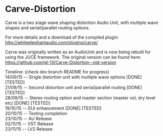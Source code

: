 # Carve-Distortion
Carve is a two stage wave shaping distortion Audio Unit, with multiple wave shapes and serial/parallel routing options.

For more details and a download of the compiled plugin: http://whiteelephantaudio.com/plugins/carve/

Carve was originally written as an AudioUnit and is now being rebuilt for using the JUCE framework. The original version 
can be found here: https://github.com/jd-13/Carve-Distortion--old-version

Timeline: (check dev branch README for progress)  
14/09/15 -- Single distortion unit with multiple wave options [DONE] [TESTED]  
21/09/15 -- Second distortion unit and serial/parallel routing [DONE] [TESTED]  
28/09/15 -- Stereo routing option and master section (master vol, dry level etc) [DONE] [TESTED]  
19/10/15 -- GUI enhancement [DONE] [TESTED]  
20/10/15 -- Testing completion  
23/10/15 -- AU Release  
02/11/15 -- VST Release  
23/11/15 -- LV2 Release
